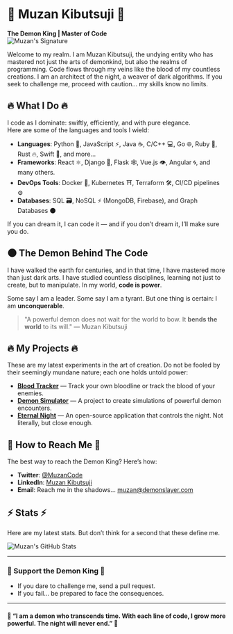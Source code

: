 # 👹 Muzan Kibutsuji 👹  
**The Demon King | Master of Code**  
![Muzan's Signature](https://upload.wikimedia.org/wikipedia/commons/5/5b/Muzan_Kibutsuji_Anime_Design.png)

Welcome to my realm. I am Muzan Kibutsuji, the undying entity who has mastered not just the arts of demonkind, but also the realms of programming. Code flows through my veins like the blood of my countless creations. I am an architect of the night, a weaver of dark algorithms. If you seek to challenge me, proceed with caution... my skills know no limits.

## 🔥 What I Do 🔥
I code as I dominate: swiftly, efficiently, and with pure elegance.  
Here are some of the languages and tools I wield:

- **Languages**: Python 🐍, JavaScript ⚡, Java ☕, C/C++ 💻, Go 🌐, Ruby 💎, Rust 🔥, Swift 🍏, and more…
- **Frameworks**: React ⚛️, Django 🐍, Flask 🕸️, Vue.js 👁️, Angular 🌀, and many others.
- **DevOps Tools**: Docker 🐳, Kubernetes ⛩️, Terraform 🛠️, CI/CD pipelines ⚙️
- **Databases**: SQL 🗃️, NoSQL ⚡ (MongoDB, Firebase), and Graph Databases 🌑

If you can dream it, I can code it — and if you don’t dream it, I’ll make sure you do.

## 🌑 The Demon Behind The Code  
I have walked the earth for centuries, and in that time, I have mastered more than just dark arts. I have studied countless disciplines, learning not just to create, but to manipulate. In my world, **code is power**.

Some say I am a leader. Some say I am a tyrant. But one thing is certain: I am **unconquerable**.

> "A powerful demon does not wait for the world to bow. It **bends the world** to its will." — Muzan Kibutsuji

## 🔥 My Projects 🔥  
These are my latest experiments in the art of creation. Do not be fooled by their seemingly mundane nature; each one holds untold power:

- **[Blood Tracker](#)** — Track your own bloodline or track the blood of your enemies.
- **[Demon Simulator](#)** — A project to create simulations of powerful demon encounters.
- **[Eternal Night](#)** — An open-source application that controls the night. Not literally, but close enough.

## 📡 How to Reach Me 📡  
The best way to reach the Demon King? Here’s how:

- **Twitter**: [@MuzanCode](https://twitter.com/MuzanCode)  
- **LinkedIn**: [Muzan Kibutsuji](https://www.linkedin.com/in/muzan-kibutsuji)  
- **Email**: Reach me in the shadows… [muzan@demonslayer.com](mailto:muzan@demonslayer.com)

## ⚡ Stats ⚡  
Here are my latest stats. But don’t think for a second that these define me.

![Muzan's GitHub Stats](https://github-readme-stats.vercel.app/api?username=muzan-kibutsuji&show_icons=true&hide_title=true&hide_border=true&count_private=true&hide=prs)

---

### 👹 Support the Demon King 👹  
- If you dare to challenge me, send a pull request.  
- If you fail... be prepared to face the consequences.

---

#### 🖤 “I am a demon who transcends time. With each line of code, I grow more powerful. The night will never end.” 🖤
